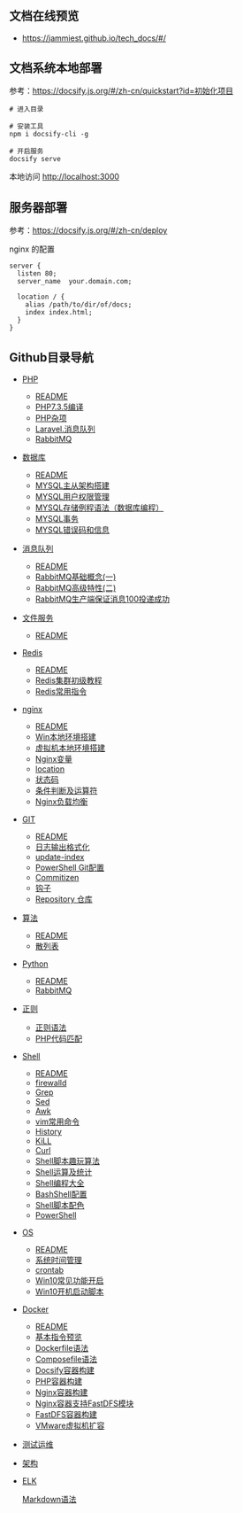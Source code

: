 #

## 文档在线预览

 - <https://jammiest.github.io/tech_docs/#/>


## 文档系统本地部署

参考：<https://docsify.js.org/#/zh-cn/quickstart?id=初始化项目>

```shell
# 进入目录

# 安装工具
npm i docsify-cli -g

# 开启服务
docsify serve
```

本地访问 <http://localhost:3000>

## 服务器部署

参考：<https://docsify.js.org/#/zh-cn/deploy>

nginx 的配置

```nginx
server {
  listen 80;
  server_name  your.domain.com;

  location / {
    alias /path/to/dir/of/docs;
    index index.html;
  }
}
```


## Github目录导航

- [PHP](https://github.com/jammiest/tech_docs/blob/master/person/PHP/README.md)
  - [README](https://github.com/jammiest/tech_docs/blob/master/person/PHP/README.md)
  - [PHP7.3.5编译](https://github.com/jammiest/tech_docs/blob/master/person/PHP/PHP7.3.5编译.md)
  - [PHP杂项](https://github.com/jammiest/tech_docs/blob/master/person/PHP/PHP杂项.md)
  - [Laravel.消息队列](https://github.com/jammiest/tech_docs/blob/master/person/PHP/Laravel.消息队列.md)
  - [RabbitMQ](https://github.com/jammiest/tech_docs/blob/master/person/PHP/RabbitMQ.md)
  
- [数据库](https://github.com/jammiest/tech_docs/blob/master/person/数据库/README.md)
  - [README](https://github.com/jammiest/tech_docs/blob/master/person/数据库/README.md)
  - [MYSQL主从架构搭建](https://github.com/jammiest/tech_docs/blob/master/person/数据库/MYSQL主从架构搭建.md)
  - [MYSQL用户权限管理](https://github.com/jammiest/tech_docs/blob/master/person/数据库/MYSQL用户权限管理-grant.md)
  - [MYSQL存储例程语法（数据库编程）](https://github.com/jammiest/tech_docs/blob/master/person/数据库/MYSQL存储例程语法.md)
  - [MYSQL事务](https://github.com/jammiest/tech_docs/blob/master/person/数据库/MYSQL事务.md)
  - [MYSQL错误码和信息](https://github.com/jammiest/tech_docs/blob/master/person/数据库/MYSQL错误码和信息.md)
  
- [消息队列](https://github.com/jammiest/tech_docs/blob/master/person/消息队列/README.md)
  - [README](https://github.com/jammiest/tech_docs/blob/master/person/消息队列/README.md)
  - [RabbitMQ基础概念(一)](https://github.com/jammiest/tech_docs/blob/master/person/消息队列/RabbitMQ基础概念\(一\).md)
  - [RabbitMQ高级特性(二)](https://github.com/jammiest/tech_docs/blob/master/person/消息队列/RabbitMQ高级特性\(二\).md)
  - [RabbitMQ生产端保证消息100投递成功](https://github.com/jammiest/tech_docs/blob/master/person/消息队列/RabbitMQ生产端保证消息100投递成功.md)
  
- [文件服务](https://github.com/jammiest/tech_docs/blob/master/person/文件服务/README.md)
  
  - [README](https://github.com/jammiest/tech_docs/blob/master/person/Redis/README.md)
  
- [Redis](https://github.com/jammiest/tech_docs/blob/master/person/Redis/README.md)
  - [README](https://github.com/jammiest/tech_docs/blob/master/person/Redis/README.md)
  - [Redis集群初级教程](https://github.com/jammiest/tech_docs/blob/master/person/Redis/Redis集群初级教程.md)
  - [Redis常用指令](https://github.com/jammiest/tech_docs/blob/master/person/Redis/Redis常用指令.md)
  
- [nginx](https://github.com/jammiest/tech_docs/blob/master/person/nginx/README.md)
  - [README](https://github.com/jammiest/tech_docs/blob/master/person/nginx/README.md)
  - [Win本地环境搭建](https://github.com/jammiest/tech_docs/blob/master/person/nginx/Win本地环境搭建.md)
  - [虚拟机本地环境搭建](https://github.com/jammiest/tech_docs/blob/master/person/nginx/虚拟机本地环境搭建.md)
  - [Nginx变量](https://github.com/jammiest/tech_docs/blob/master/person/nginx/Nginx变量.md)
  - [location](https://github.com/jammiest/tech_docs/blob/master/person/nginx/location.md)
  - [状态码](https://github.com/jammiest/tech_docs/blob/master/person/nginx/状态码.md)
  - [条件判断及运算符](https://github.com/jammiest/tech_docs/blob/master/person/nginx/条件判断及运算符.md)
  - [Nginx负载均衡](https://github.com/jammiest/tech_docs/blob/master/person/nginx/Nginx负载均衡.md)
  
- [GIT](https://github.com/jammiest/tech_docs/blob/master/person/GIT/README.md)
  - [README](https://github.com/jammiest/tech_docs/blob/master/person/GIT/README.md)
  - [日志输出格式化](https://github.com/jammiest/tech_docs/blob/master/person/GIT/日志输出格式化.md)
  - [update-index](https://github.com/jammiest/tech_docs/blob/master/person/GIT/update-index.md)
  - [PowerShell Git配置](https://github.com/jammiest/tech_docs/blob/master/person/GIT/PowerShell.md)
  - [Commitizen](https://github.com/jammiest/tech_docs/blob/master/person/GIT/Commitizen.md)
  - [钩子](https://github.com/jammiest/tech_docs/blob/master/person/GIT/钩子.md)
  - [Repository 仓库](https://github.com/jammiest/tech_docs/blob/master/person/GIT/Repository（仓库）.md)
  
- [算法](https://github.com/jammiest/tech_docs/blob/master/person/Algorithm/README.md)
  - [README](https://github.com/jammiest/tech_docs/blob/master/person/Algorithm/README.md)
  - [散列表](https://github.com/jammiest/tech_docs/blob/master/person/Algorithm/Hash.md)
  
- [Python](https://github.com/jammiest/tech_docs/blob/master/person/Python/README.md)
  - [README](https://github.com/jammiest/tech_docs/blob/master/person/Python/README.md)
  - [RabbitMQ](https://github.com/jammiest/tech_docs/blob/master/person/Python/RabbitMQ.md)

- [正则](https://github.com/jammiest/tech_docs/blob/master/person/正则/README.md)
  - [正则语法](https://github.com/jammiest/tech_docs/blob/master/person/正则/正则语法.md)
  - [PHP代码匹配](https://github.com/jammiest/tech_docs/blob/master/person/正则/PHP代码查询匹配.md)

- [Shell](https://github.com/jammiest/tech_docs/blob/master/person/Shell/README.md)
  - [README](https://github.com/jammiest/tech_docs/blob/master/person/Shell/README.md)
  - [firewalld](https://github.com/jammiest/tech_docs/blob/master/person/Shell/防火墙.md)
  - [Grep](https://github.com/jammiest/tech_docs/blob/master/person/Shell/Grep.md)
  - [Sed](https://github.com/jammiest/tech_docs/blob/master/person/Shell/Sed.md)
  - [Awk](https://github.com/jammiest/tech_docs/blob/master/person/Shell/Awk.md)
  - [vim常用命令](https://github.com/jammiest/tech_docs/blob/master/person/Shell/vim常用命令.md)
  - [History](https://github.com/jammiest/tech_docs/blob/master/person/Shell/History.md)
  - [KiLL](https://github.com/jammiest/tech_docs/blob/master/person/Shell/Kill&Killall.md)
  - [Curl](https://github.com/jammiest/tech_docs/blob/master/person/Shell/Curl.md)
  - [Shell脚本趣玩算法](https://github.com/jammiest/tech_docs/blob/master/person/Shell/Shell脚本趣玩算法.md)
  - [Shell运算及统计](https://github.com/jammiest/tech_docs/blob/master/person/Shell/Shell运算及统计.md)
  - [Shell编程大全](https://github.com/jammiest/tech_docs/blob/master/person/Shell/Shell编程大全.md)
  - [BashShell配置](https://github.com/jammiest/tech_docs/blob/master/person/Shell/BashShell配置.md)
  - [Shell脚本配色](https://github.com/jammiest/tech_docs/blob/master/person/Shell/Shell脚本配色.md)
  - [PowerShell](https://github.com/jammiest/tech_docs/blob/master/person/Shell/PowerShell.md)

- [OS](https://github.com/jammiest/tech_docs/blob/master/person/OS/README.md)
  - [README](https://github.com/jammiest/tech_docs/blob/master/person/OS/Linux/README.md)
  - [系统时间管理](https://github.com/jammiest/tech_docs/blob/master/person/OS/Linux/系统时间管理.md)
  - [crontab](https://github.com/jammiest/tech_docs/blob/master/person/Linux/OS/crontab.md)
  - [Win10常见功能开启](https://github.com/jammiest/tech_docs/blob/master/person/Win/Win10常见功能开启.md)
  - [Win10开机启动脚本](https://github.com/jammiest/tech_docs/blob/master/person/Win/Win10开机启动脚本.md)

- [Docker](https://github.com/jammiest/tech_docs/blob/master/person/Docker/README.md)
  - [README](https://github.com/jammiest/tech_docs/blob/master/person/Docker/README.md)
  - [基本指令预览](https://github.com/jammiest/tech_docs/blob/master/person/Docker/基本指令预览.md)
  - [Dockerfile语法](https://github.com/jammiest/tech_docs/blob/master/person/Docker/Dockerfile语法.md)
  - [Composefile语法](https://github.com/jammiest/tech_docs/blob/master/person/Docker/Composefile语法.md)
  - [Docsify容器构建](https://github.com/jammiest/tech_docs/blob/master/person/Docker/Docsify容器构建.md)
  - [PHP容器构建](https://github.com/jammiest/tech_docs/blob/master/person/Docker/PHP容器构建.md)
  - [Nginx容器构建](https://github.com/jammiest/tech_docs/blob/master/person/Docker/Nginx容器构建.md)
  - [Nginx容器支持FastDFS模块](https://github.com/jammiest/tech_docs/blob/master/person/Docker/Nginx容器支持FastDFS模块.md)
  - [FastDFS容器构建](https://github.com/jammiest/tech_docs/blob/master/person/Docker/FastDFS容器构建.md)
  - [VMware虚拟机扩容](https://github.com/jammiest/tech_docs/blob/master/person/Docker/VMware/VMware扩容.md)

- [测试运维](https://github.com/jammiest/tech_docs/blob/master/person/测试运维/README.md)

- [架构](https://github.com/jammiest/tech_docs/blob/master/person/架构/README.md)

- [ELK](https://github.com/jammiest/tech_docs/blob/master/person/ELK/README.md)
  
  
  
  [Markdown语法](https://github.com/jammiest/tech_docs/blob/master/person/ELK/markdown.md)
  
  

